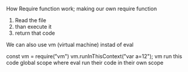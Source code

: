 How Require function work; making our own require function 
1. Read the file 
2. than execute it 
3. return that code 

We can also use vm (virtual machine) instad of eval

const vm = require("vm")
vm.runInThisContext("var a=12");
vm run this code global scope where eval run their code in their own scope 